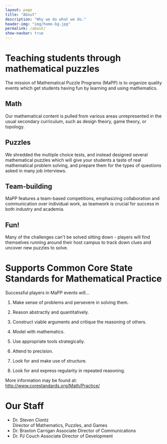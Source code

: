 ```yaml
---
layout: page
title: "About"
description: "Why we do what we do."
header-img: "img/home-bg.jpg"
permalink: /about/
show-navbar: true
---
```


# Teaching students through mathematical puzzles

The mission of Mathematical Puzzle Programs (MaPP) is to organize quality events
which get students having fun by learning and using mathematics.

## Math

Our mathematical content is pulled from various areas unrepresented in the
usual secondary curriculum, such as design theory, game theory, or topology.

## Puzzles

We shredded the multiple choice tests, and instead designed several
mathematical puzzles which will give your students a taste of real
mathematical problem solving, and prepare them for the types of questions
asked in many job interviews.

## Team-building

MaPP features a team-based competitions, emphasizing collaboration and
communication over individual work, as teamwork is crucial for success in
both industry and academia.

## Fun!

Many of the challenges can't be solved sitting down - players will find
themselves running around their host campus to track down clues and
uncover new puzzles to solve.


# Supports Common Core State Standards for Mathematical Practice

Successful players in MaPP events will...

1. Make sense of problems and persevere in solving them.

2. Reason abstractly and quantitatively.

3. Construct viable arguments and critique the reasoning of others.

4. Model with mathematics.

5. Use appropriate tools strategically.

6. Attend to precision.

7. Look for and make use of structure.

8. Look for and express regularity in repeated reasoning.

More information may be found at:
<http://www.corestandards.org/Math/Practice/>

# Our Staff

* Dr. Steven Clontz  
  Director of Mathematics, Puzzles, and Games
* Dr. Braxton Carrigan
  Associate Director of Communications
* Dr. PJ Couch
  Associate Director of Development
